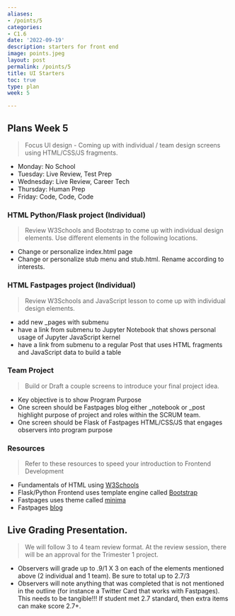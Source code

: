 ```yaml
---
aliases:
- /points/5
categories:
- C1.6
date: '2022-09-19'
description: starters for front end
image: points.jpeg
layout: post
permalink: /points/5
title: UI Starters
toc: true
type: plan
week: 5

---
```


## Plans Week 5
> Focus UI design - Coming up with individual / team design screens using HTML/CSS/JS fragments.
- Monday: No School
- Tuesday: Live Review, Test Prep
- Wednesday: Live Review, Career Tech
- Thursday: Human Prep
- Friday: Code, Code, Code

### HTML Python/Flask project (Individual)
> Review W3Schools and Bootstrap to come up with individual design elements.  Use different elements in the following locations.
- Change or personalize index.html page
- Change or personalize stub menu and stub.html.  Rename according to interests.

### HTML Fastpages project (Individual)
> Review W3Schools and JavaScript lesson to come up with individual design elements. 
- add new _pages with submenu
- have a link from submenu to Jupyter Notebook that shows personal usage of Jupyter JavaScript kernel
- have a link from submenu to a regular Post that uses HTML fragments and JavaScript data to build a table

### Team Project
> Build or Draft a couple screens to introduce your final project idea.
- Key objective is to show Program Purpose
- One screen should be Fastpages blog either _notebook or _post highlight purpose of project and roles within the SCRUM team.
- One screen should be Flask of Fastpages HTML/CSS/JS that engages observers into program purpose

### Resources
> Refer to these resources to speed your introduction to Frontend Development
- Fundamentals of HTML using [W3Schools](https://www.w3schools.com/html/)
- Flask/Python Frontend uses template engine called [Bootstrap](https://getbootstrap.com/docs/5.0/getting-started/introduction/)
- Fastpages uses theme called [minima](https://github.com/jekyll/minima/blob/master/README.md)
- Fastpages [blog](https://fastpages.fast.ai/fastpages/jupyter/2020/02/21/introducing-fastpages.html)

## Live Grading Presentation.  
> We will follow 3 to 4  team review format.  At the review session, there will be an approval for the Trimester 1 project.  
- Observers will grade up to .9/1 X 3 on each of the elements mentioned above (2 individual and 1 team). Be sure to total up to 2.7/3
- Observers will note anything that was completed that is not mentioned in the outline (for instance a Twitter Card that works with Fastpages).  This needs to be tangible!!!  If student met 2.7 standard, then extra items can make score 2.7+.